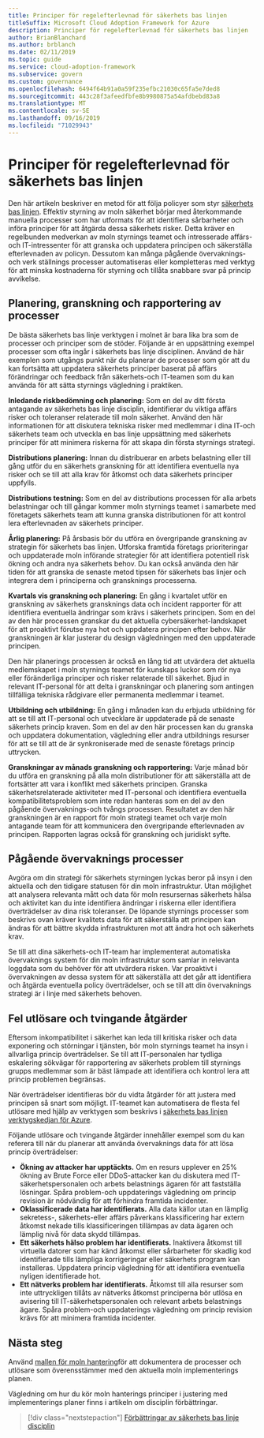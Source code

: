 ```yaml
---
title: Principer för regelefterlevnad för säkerhets bas linjen
titleSuffix: Microsoft Cloud Adoption Framework for Azure
description: Principer för regelefterlevnad för säkerhets bas linjen
author: BrianBlanchard
ms.author: brblanch
ms.date: 02/11/2019
ms.topic: guide
ms.service: cloud-adoption-framework
ms.subservice: govern
ms.custom: governance
ms.openlocfilehash: 6494f64b91a0a59f235efbc21030c65fa5e7ded8
ms.sourcegitcommit: 443c28f3afeedfbfe8b9980875a54afdbebd83a8
ms.translationtype: MT
ms.contentlocale: sv-SE
ms.lasthandoff: 09/16/2019
ms.locfileid: "71029943"
---
```

# <a name="security-baseline-policy-compliance-processes"></a>Principer för regelefterlevnad för säkerhets bas linjen

Den här artikeln beskriver en metod för att följa policyer som styr [säkerhets bas linjen](./index.md). Effektiv styrning av moln säkerhet börjar med återkommande manuella processer som har utformats för att identifiera sårbarheter och införa principer för att åtgärda dessa säkerhets risker. Detta kräver en regelbunden medverkan av moln styrnings teamet och intresserade affärs-och IT-intressenter för att granska och uppdatera principen och säkerställa efterlevnaden av policyn. Dessutom kan många pågående övervaknings-och verk ställnings processer automatiseras eller kompletteras med verktyg för att minska kostnaderna för styrning och tillåta snabbare svar på princip avvikelse.

## <a name="planning-review-and-reporting-processes"></a>Planering, granskning och rapportering av processer

De bästa säkerhets bas linje verktygen i molnet är bara lika bra som de processer och principer som de stöder. Följande är en uppsättning exempel processer som ofta ingår i säkerhets bas linje disciplinen. Använd de här exemplen som utgångs punkt när du planerar de processer som gör att du kan fortsätta att uppdatera säkerhets principer baserat på affärs förändringar och feedback från säkerhets-och IT-teamen som du kan använda för att sätta styrnings vägledning i praktiken.

**Inledande riskbedömning och planering:** Som en del av ditt första antagande av säkerhets bas linje disciplin, identifierar du viktiga affärs risker och toleranser relaterade till moln säkerhet. Använd den här informationen för att diskutera tekniska risker med medlemmar i dina IT-och säkerhets team och utveckla en bas linje uppsättning med säkerhets principer för att minimera riskerna för att skapa din första styrnings strategi.

**Distributions planering:** Innan du distribuerar en arbets belastning eller till gång utför du en säkerhets granskning för att identifiera eventuella nya risker och se till att alla krav för åtkomst och data säkerhets principer uppfylls.

**Distributions testning:** Som en del av distributions processen för alla arbets belastningar och till gångar kommer moln styrnings teamet i samarbete med företagets säkerhets team att kunna granska distributionen för att kontrol lera efterlevnaden av säkerhets principer.

**Årlig planering:** På årsbasis bör du utföra en övergripande granskning av strategin för säkerhets bas linjen. Utforska framtida företags prioriteringar och uppdaterade moln införande strategier för att identifiera potentiell risk ökning och andra nya säkerhets behov. Du kan också använda den här tiden för att granska de senaste metod tipsen för säkerhets bas linjer och integrera dem i principerna och gransknings processerna.

**Kvartals vis granskning och planering:** En gång i kvartalet utför en granskning av säkerhets gransknings data och incident rapporter för att identifiera eventuella ändringar som krävs i säkerhets principen. Som en del av den här processen granskar du det aktuella cybersäkerhet-landskapet för att proaktivt förutse nya hot och uppdatera principen efter behov. När granskningen är klar justerar du design vägledningen med den uppdaterade principen.

Den här planerings processen är också en lång tid att utvärdera det aktuella medlemskapet i moln styrnings teamet för kunskaps luckor som rör nya eller föränderliga principer och risker relaterade till säkerhet. Bjud in relevant IT-personal för att delta i granskningar och planering som antingen tillfälliga tekniska rådgivare eller permanenta medlemmar i teamet.

**Utbildning och utbildning:** En gång i månaden kan du erbjuda utbildning för att se till att IT-personal och utvecklare är uppdaterade på de senaste säkerhets princip kraven. Som en del av den här processen kan du granska och uppdatera dokumentation, vägledning eller andra utbildnings resurser för att se till att de är synkroniserade med de senaste företags princip uttrycken.

**Granskningar av månads granskning och rapportering:** Varje månad bör du utföra en granskning på alla moln distributioner för att säkerställa att de fortsätter att vara i konflikt med säkerhets principen. Granska säkerhetsrelaterade aktiviteter med IT-personal och identifiera eventuella kompatibilitetsproblem som inte redan hanteras som en del av den pågående övervaknings-och tvångs processen. Resultatet av den här granskningen är en rapport för moln strategi teamet och varje moln antagande team för att kommunicera den övergripande efterlevnaden av principen. Rapporten lagras också för granskning och juridiskt syfte.

## <a name="ongoing-monitoring-processes"></a>Pågående övervaknings processer

Avgöra om din strategi för säkerhets styrningen lyckas beror på insyn i den aktuella och den tidigare statusen för din moln infrastruktur. Utan möjlighet att analysera relevanta mått och data för moln resursernas säkerhets hälsa och aktivitet kan du inte identifiera ändringar i riskerna eller identifiera överträdelser av dina risk toleranser. De löpande styrnings processer som beskrivs ovan kräver kvalitets data för att säkerställa att principen kan ändras för att bättre skydda infrastrukturen mot att ändra hot och säkerhets krav.

Se till att dina säkerhets-och IT-team har implementerat automatiska övervaknings system för din moln infrastruktur som samlar in relevanta loggdata som du behöver för att utvärdera risken. Var proaktivt i övervakningen av dessa system för att säkerställa att det går att identifiera och åtgärda eventuella policy överträdelser, och se till att din övervaknings strategi är i linje med säkerhets behoven.

## <a name="violation-triggers-and-enforcement-actions"></a>Fel utlösare och tvingande åtgärder

Eftersom inkompatibilitet i säkerhet kan leda till kritiska risker och data exponering och störningar i tjänsten, bör moln styrnings teamet ha insyn i allvarliga princip överträdelser. Se till att IT-personalen har tydliga eskalering sökvägar för rapportering av säkerhets problem till styrnings grupps medlemmar som är bäst lämpade att identifiera och kontrol lera att princip problemen begränsas.

När överträdelser identifieras bör du vidta åtgärder för att justera med principen så snart som möjligt. IT-teamet kan automatisera de flesta fel utlösare med hjälp av verktygen som beskrivs i [säkerhets bas linjen verktygskedjan för Azure](./toolchain.md).

Följande utlösare och tvingande åtgärder innehåller exempel som du kan referera till när du planerar att använda övervaknings data för att lösa princip överträdelser:

- **Ökning av attacker har upptäckts.** Om en resurs upplever en 25% ökning av Brute Force eller DDoS-attacker kan du diskutera med IT-säkerhetspersonalen och arbets belastnings ägaren för att fastställa lösningar. Spåra problem-och uppdaterings vägledning om princip revision är nödvändig för att förhindra framtida incidenter.
- **Oklassificerade data har identifierats.** Alla data källor utan en lämplig sekretess-, säkerhets-eller affärs påverkans klassificering har extern åtkomst nekade tills klassificeringen tillämpas av data ägaren och lämplig nivå för data skydd tillämpas.
- **Ett säkerhets hälso problem har identifierats.** Inaktivera åtkomst till virtuella datorer som har känd åtkomst eller sårbarheter för skadlig kod identifierade tills lämpliga korrigeringar eller säkerhets program kan installeras. Uppdatera princip vägledning för att identifiera eventuella nyligen identifierade hot.
- **Ett nätverks problem har identifierats.** Åtkomst till alla resurser som inte uttryckligen tillåts av nätverks åtkomst principerna bör utlösa en avisering till IT-säkerhetspersonalen och relevant arbets belastnings ägare. Spåra problem-och uppdaterings vägledning om princip revision krävs för att minimera framtida incidenter.

## <a name="next-steps"></a>Nästa steg

Använd [mallen för moln hantering](./template.md)för att dokumentera de processer och utlösare som överensstämmer med den aktuella moln implementerings planen.

Vägledning om hur du kör moln hanterings principer i justering med implementerings planer finns i artikeln om disciplin förbättringar.

> [!div class="nextstepaction"]
> [Förbättringar av säkerhets bas linje disciplin](./discipline-improvement.md)
